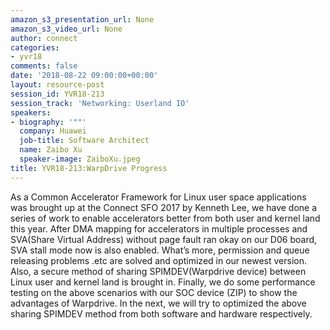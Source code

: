 ```yaml
---
amazon_s3_presentation_url: None
amazon_s3_video_url: None
author: connect
categories:
- yvr18
comments: false
date: '2018-08-22 09:00:00+00:00'
layout: resource-post
session_id: YVR18-213
session_track: 'Networking: Userland IO'
speakers:
- biography: '""'
  company: Huawei
  job-title: Software Architect
  name: Zaibo Xu
  speaker-image: ZaiboXu.jpeg
title: YVR18-213:WarpDrive Progress
---
```


As a Common Accelerator Framework for Linux user space applications was brought up at the Connect SFO 2017 by
Kenneth Lee, we have done a series of work to enable accelerators better from both user and kernel land this year.
  After DMA mapping for accelerators in multiple processes and SVA(Share Virtual Address) without page fault 
ran okay on our D06 board, SVA stall mode now is also enabled. What’s more, permission and queue releasing problems .etc
are solved and optimized in our newest version. Also, a secure method of sharing SPIMDEV(Warpdrive device) between Linux
user and kernel land is brought in. Finally, we do some performance testing on the above scenarios with our SOC device (ZIP)
to show the advantages of Warpdrive.
 In the next, we will try to optimized the above sharing SPIMDEV method from both software and hardware respectively.